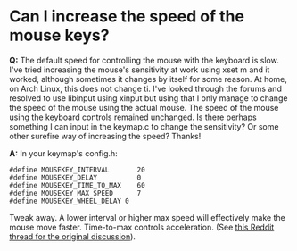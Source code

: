 # Can I increase the speed of the mouse keys?

**Q:** The default speed for controlling the mouse with the keyboard is slow. I've tried increasing the mouse's sensitivity at work using xset m and it worked, although sometimes it changes by itself for some reason. At home, on Arch Linux, this does not change ti. I've looked through the forums and resolved to use libinput using xinput but using that I only manage to change the speed of the mouse using the actual mouse. The speed of the mouse using the keyboard controls remained unchanged.
Is there perhaps something I can input in the keymap.c to change the sensitivity? Or some other surefire way of increasing the speed?
Thanks!

**A:**  In your keymap's config.h:

```
#define MOUSEKEY_INTERVAL       20
#define MOUSEKEY_DELAY          0
#define MOUSEKEY_TIME_TO_MAX    60
#define MOUSEKEY_MAX_SPEED      7
#define MOUSEKEY_WHEEL_DELAY 0
```

Tweak away. A lower interval or higher max speed will effectively make the mouse move faster. Time-to-max controls acceleration. (See [this Reddit thread for the original discussion](https://www.reddit.com/r/ErgoDoxEZ/comments/61fwr2/a_reliable_way_to_increase_the_speed_of_the_mouse/)).